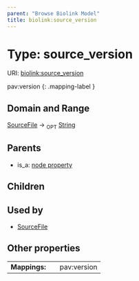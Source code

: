 ```yaml
---
parent: "Browse Biolink Model"
title: biolink:source_version
---
```


# Type: source_version




URI: [biolink:source_version](https://w3id.org/biolink/vocab/source_version)

pav:version
{: .mapping-label }



## Domain and Range

[SourceFile](SourceFile.md) ->  <sub>OPT</sub> [String](types/String.md)

## Parents

 *  is_a: [node property](node_property.md)

## Children


## Used by

 * [SourceFile](SourceFile.md)

## Other properties

|  |  |  |
| --- | --- | --- |
| **Mappings:** | | pav:version |

